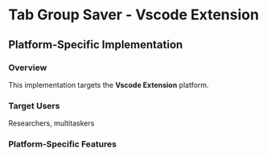 # Tab Group Saver - Vscode Extension

## Platform-Specific Implementation

### Overview
This implementation targets the **Vscode Extension** platform.

### Target Users
Researchers, multitaskers

### Platform-Specific Features
